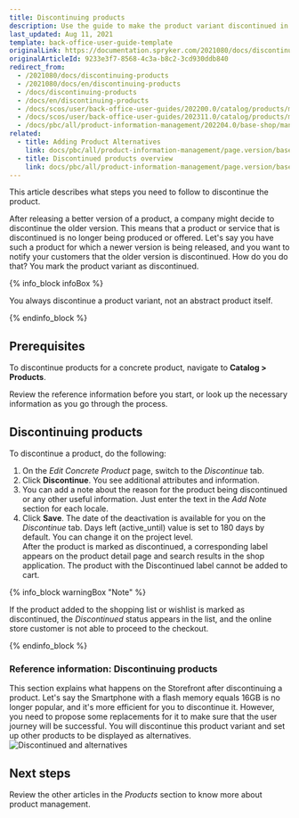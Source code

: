 ```yaml
---
title: Discontinuing products
description: Use the guide to make the product variant discontinued in the Back Office.
last_updated: Aug 11, 2021
template: back-office-user-guide-template
originalLink: https://documentation.spryker.com/2021080/docs/discontinuing-products
originalArticleId: 9233e3f7-8568-4c3a-b8c2-3cd930ddb840
redirect_from:
  - /2021080/docs/discontinuing-products
  - /2021080/docs/en/discontinuing-products
  - /docs/discontinuing-products
  - /docs/en/discontinuing-products
  - /docs/scos/user/back-office-user-guides/202200.0/catalog/products/manage-concrete-products/discontinuing-products.html
  - /docs/scos/user/back-office-user-guides/202311.0/catalog/products/manage-concrete-products/discontinuing-products.html
  - /docs/pbc/all/product-information-management/202204.0/base-shop/manage-in-the-back-office/products/manage-product-variants/discontinue-products.html
related:
  - title: Adding Product Alternatives
    link: docs/pbc/all/product-information-management/page.version/base-shop/manage-in-the-back-office/products/manage-product-variants/add-product-alternatives.html
  - title: Discontinued products overview
    link: docs/pbc/all/product-information-management/page.version/base-shop/feature-overviews/product-feature-overview/discontinued-products-overview.html
---
```


This article describes what steps you need to follow to discontinue the product.

After releasing a better version of a product, a company might decide to discontinue the older version.
This means that a product or service that is discontinued is no longer being produced or offered.
Let's say you have such a product for which a newer version is being released, and you want to notify your customers that the older version is discontinued. How do you do that? You mark the product variant as discontinued.

{% info_block infoBox %}

You always discontinue a product variant, not an abstract product itself.

{% endinfo_block %}

## Prerequisites

To discontinue products for a concrete product, navigate to **Catalog&nbsp;<span aria-label="and then">></span> Products**.

Review the reference information before you start, or look up the necessary information as you go through the process.

## Discontinuing products

To discontinue a product, do the following:

1. On the *Edit Concrete Product* page, switch to the *Discontinue* tab.
2. Click **Discontinue**.
    You see additional attributes and information.
3. You can add a note about the reason for the product being discontinued or any other useful information. Just enter the text in the *Add Note* section for each locale.
4. Click **Save**.
The date of the deactivation is available for you on the *Discontinue* tab.
Days left (active_until) value is set to 180 days by default. You can change it on the project level.
<br>After the product is marked as discontinued, a corresponding label appears on the product detail page and search results in the shop application.
The product with the Discontinued label cannot be added to cart.

{% info_block warningBox "Note" %}

If the product added to the shopping list or wishlist is marked as discontinued, the *Discontinued* status appears in the list, and the online store customer is not able to proceed to the checkout.

{% endinfo_block %}

### Reference information: Discontinuing products

This section explains what happens on the Storefront after discontinuing a product.
Let's say the Smartphone with a flash memory equals 16GB is no longer popular, and it's more efficient for you to discontinue it. However, you need to propose some replacements for it to make sure that the user journey will be successful.
You will discontinue this product variant and set up other products to be displayed as alternatives.
![Discontinued and alternatives](https://spryker.s3.eu-central-1.amazonaws.com/docs/User+Guides/Back+Office+User+Guides/Products/Products/Managing+products/Products:+Reference+Information/Discontinued-and-Alternative.gif)

## Next steps

Review the other articles in the _Products_ section to know more about product management.
